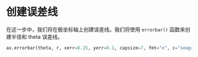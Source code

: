 # 创建误差线

在这一步中，我们将在极坐标轴上创建误差线。我们将使用 `errorbar()` 函数来创建半径和 theta 误差线。

```python
ax.errorbar(theta, r, xerr=0.25, yerr=0.1, capsize=7, fmt="o", c="seagreen")
```
